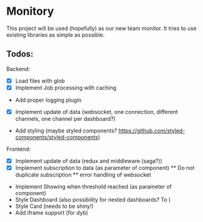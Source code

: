 Monitory
=============

This project will be used (hopefully) as our new team monitor. It tries to use existing libraries as simple as possible. 

Todos:
---------

Backend:
* [x] Load files with glob 
* [x] Implement Job processing with caching
* Add proper logging plugin
* [x] Implement update of data (websocket, one connection, different channels, one channel per dashboard?)
* Add styling (maybe styled components? https://github.com/styled-components/styled-components)

Frontend:
* [x] Implement update of data (redux and middleware (saga?))
* [x] Implement subscription to data (as parameter of component)
** Do not duplicate subscription
** error handling of websocket 
* Implement Showing when threshold reached (as parameter of component)
* Style Dashboard (also possibility for nested dashboards? To )
* Style Card (needs to be shiny!)
* Add iframe support (for dyb) 
